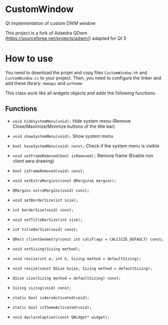 # CustomWindow

Qt implementation of custom DWM window

This project is a fork of Adaedra QDwm (https://sourceforge.net/projects/qdwm/) adapted for Qt 5

# How to use

You need to download the projet and copy files `CustomWindow.hh` and `CustomWindow.cc` to your project. Then, you need to configure the linker and add these library: `dwmapi` and `uxtheme`

This class work like all widgets objects and adds the following functions:

## Functions

- `void hideSystemMenu(void);` Hide system menu (Remove Close/Maximize/Minimize buttons of the title bar)
- `void showSystemMenu(void);` Show system menu
- `bool haveSystemMenu(void) const;` Check if the system menu is visible
- `void setFrameRemoved(bool isRemoved);` Remove frame (Enable non client aera drawing)
- `bool isFrameRemoved(void) const;`
- `void setExtraMargins(const QMargins& margins);`
- `QMargins extraMargins(void) const;`
- `void setBorderSize(int size);`
- `int borderSize(void) const;`
- `void setTitleBarSize(int size);`
- `int titleBarSize(void) const;`

- `QRect clientGeometry(const int calcFlags = CALCSIZE_DEFAULT) const;`

- `void setSizing(Sizing method);`
- `void resize(int w, int h, Sizing method = defaultSizing);`
- `void resize(const QSize &size, Sizing method = defaultSizing);`
- `QSize size(Sizing method = defaultSizing) const;`
- `Sizing sizing(void) const;`

- `static bool isAeroActivated(void);`
- `static bool isThemeActivated(void);`

- `void declareCaption(const QWidget* widget);`
